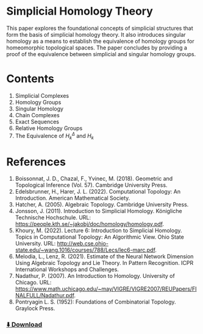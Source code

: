 # Simplicial Homology Theory
This paper explores the foundational concepts of simplicial structures that form the basis of simplicial homology theory. It also introduces singular homology as a means to establish the equivalence of homology groups for homeomorphic topological spaces. The paper concludes by providing a proof of the equivalence between simplicial and singular homology groups.

# Contents
1. Simplicial Complexes
2. Homology Groups
3. Singular Homology
4. Chain Complexes
5. Exact Sequences
6. Relative Homology Groups
7. The Equivalence of $H_k^\Delta$ and $H_k$

# References
1. Boissonnat, J. D., Chazal, F., Yvinec, M. (2018). Geometric and Topological Inference (Vol. 57). Cambridge University Press.
1. Edelsbrunner, H., Harer, J. L. (2022). Computational Topology: An Introduction. American Mathematical Society.
1. Hatcher, A. (2005). Algebraic Topology. Cambridge University Press.
1. Jonsson, J. (2011). Introduction to Simplicial Homology. Königliche Technische Hochschule. URL: https://people.kth.se/~jakobj/doc/homology/homology.pdf.
1. Khoury, M. (2022). Lecture 6: Introduction to Simplicial Homology. Topics in Computational Topology: An Algorithmic View. Ohio State University. URL: http://web.cse.ohio-state.edu/~wang.1016/courses/788/Lecs/lec6-marc.pdf.
1. Melodia, L., Lenz, R. (2021). Estimate of the Neural Network Dimension Using Algebraic Topology and Lie Theory. In Pattern Recognition. ICPR International Workshops and Challenges.
1. Nadathur, P. (2007). An Introduction to Homology. University of Chicago. URL: https://www.math.uchicago.edu/~may/VIGRE/VIGRE2007/REUPapers/FINALFULL/Nadathur.pdf.
1. Pontryagin L. S. (1952): Foundations of Combinatorial Topology. Graylock Press.

### [:arrow_down: Download](https://karhunenloeve.github.io/TopoHom/main.pdf)